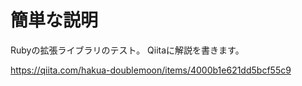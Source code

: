 # 簡単な説明

Rubyの拡張ライブラリのテスト。
Qiitaに解説を書きます。

https://qiita.com/hakua-doublemoon/items/4000b1e621dd5bcf55c9
